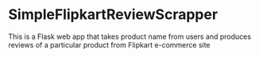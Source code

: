 # SimpleFlipkartReviewScrapper
This is a Flask web app that takes product name from users and produces reviews of a particular product from Flipkart e-commerce site
